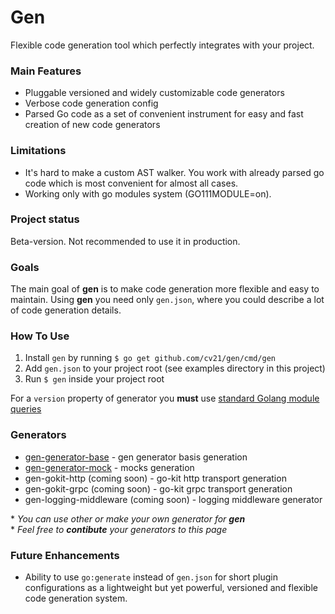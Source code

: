 # Gen

Flexible code generation tool which perfectly integrates with your project.

### Main Features
- Pluggable versioned and widely customizable code generators
- Verbose code generation config
- Parsed Go code as a set of convenient instrument for easy and fast creation of new code generators

### Limitations
- It's hard to make a custom AST walker. You work with already parsed go code which is most convenient for almost all cases.
- Working only with go modules system (GO111MODULE=on).

### Project status
Beta-version. Not recommended to use it in production.

### Goals
The main goal of __gen__ is to make code generation more flexible and easy to maintain. 
Using __gen__ you need only `gen.json`, where you could describe a lot of code generation details.

### How To Use

1. Install `gen` by running `$ go get github.com/cv21/gen/cmd/gen`
2. Add `gen.json` to your project root (see examples directory in this project)
3. Run `$ gen` inside your project root

For a `version` property of generator you __must__ use [standard Golang module queries](https://tip.golang.org/cmd/go/#hdr-Module_queries)

### Generators

- [gen-generator-base](https://github.com/cv21/gen-generator-base) - gen generator basis generation
- [gen-generator-mock](https://github.com/cv21/gen-generator-mock) - mocks generation
- gen-gokit-http (coming soon) - go-kit http transport generation
- gen-gokit-grpc (coming soon) - go-kit grpc transport generation
- gen-logging-middleware (coming soon) - logging middleware generator

\* *You can use other or make your own generator for __gen__*<br>\* *Feel free to __contibute__ your generators to this page*

### Future Enhancements

- Ability to use `go:generate` instead of `gen.json` for short plugin configurations as a lightweight but yet powerful, versioned and flexible code generation system.
